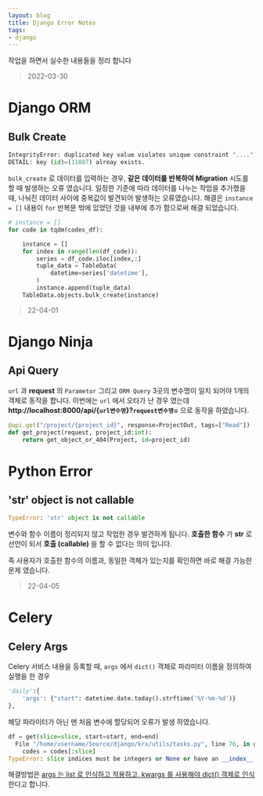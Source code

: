 ```yaml
---
layout: blog
title: Django Error Notes
tags:
- django
---
```


작업을 하면서 실수한 내용들을 정리 합니다

> 2022-03-30

# Django ORM
## Bulk Create

```python
IntegrityError: duplicated key value violates unique constraint "...."
DETAIL: key (id)=(11087) alreay exists.
```

`bulk_create` 로 데이터를 입력하는 경우, **같은 데이터를 반복하여 Migration** 시도를 할 때 발생하는 오류 였습니다. 일정한 기준에 따라 데이터를 나누는 작업을 추가했을 때, 나눠진 데이터 사이에 중복값이 발견되어 발생하는 오류였습니다. 해결은 `instance = []` 내용이 `for` 반복문 밖에 있었던 것을 내부에 추가 함으로써 해결 되었습니다. 

```python
# instance = []
for code in tqdm(codes_df):

    instance = []
    for index in range(len(df_code)):
        series = df_code.iloc[index,:]
        tuple_data = TableData(
            datetime=series['datetime'],
        )
        instance.append(tuple_data)
    TableData.objects.bulk_create(instance)
```

> 22-04-01

# Django Ninja
## Api Query

`url` 과 **request** 의 `Parametor` 그리고 `ORM Query` 3곳의 변수명이 일치 되어야 1개의 객체로 동작을 합니다. 이번에는 `url` 에서 오타가 난 경우 였는데 **http://localhost:8000/api/{`url변수명`}?`request변수명`=** 으로 동작을 하였습니다.

```python
@api.get("/project/{project_id}", response=ProjectOut, tags=["Read"])
def get_project(request, project_id:int):
    return get_object_or_404(Project, id=project_id)
```

# Python Error
## 'str' object is not callable

```python
TypeError: 'str' object is not callable
```

변수와 함수 이름이 정리되지 않고 작업한 경우 발견하게 됩니다. **<span style="color:var(--strong);">호출한 함수</span>** 가 **<span style="color:var(--accent);">str</span>** 로 선언이 되서 **<span style="color:var(--accent);">호출 (callable)</span>** 을 할 수 없다는 의미 입니다.

즉 사용자가 호출한 함수의 이름과, 동일한 객체가 있는지를 확인하면 바로 해결 가능한 문제 였습니다.

> 22-04-05

# Celery
## Celery Args
Celery 서비스 내용을 등록할 때, `args` 에서 `dict()` 객체로 파라미터 이름을 정의하여 실행을 한 경우
```python
'daily':{
    'args': {"start": datetime.date.today().strftime('%Y-%m-%d')}
},
```

해당 파라미터가 아닌 맨 처음 변수에 할당되어 오류가 발생 하였습니다.
```python
df = get(slice=slice, start=start, end=end)
  File "/home/username/Source/django/krx/utils/tasks.py", line 76, in get
    codes = codes[:slice]
TypeError: slice indices must be integers or None or have an __index__ method
```

해결방법은 [args 는 list 로 인식하고 적용하고, kwargs 를 사용해야 dict() 객체로 인식](https://stackoverflow.com/questions/53821197/is-it-possible-to-pass-an-argument-to-a-celery-task-in-django-settings) 한다고 합니다.
